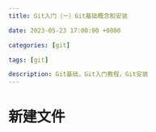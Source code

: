 ```yaml
---
title: Git入门（一）Git基础概念和安装

date: 2023-05-23 17:00:00 +0800

categories: [git]

tags: [git]

description: Git基础，Git入门教程，Git安装
---
```


# 新建文件